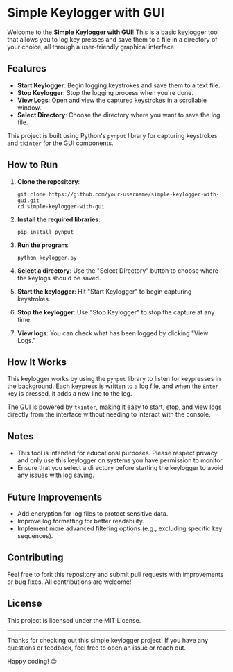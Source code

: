 # Simple Keylogger with GUI

Welcome to the **Simple Keylogger with GUI**! This is a basic keylogger tool that allows you to log key presses and save them to a file in a directory of your choice, all through a user-friendly graphical interface.

## Features

- **Start Keylogger**: Begin logging keystrokes and save them to a text file.
- **Stop Keylogger**: Stop the logging process when you're done.
- **View Logs**: Open and view the captured keystrokes in a scrollable window.
- **Select Directory**: Choose the directory where you want to save the log file.

This project is built using Python's `pynput` library for capturing keystrokes and `tkinter` for the GUI components.

## How to Run

1. **Clone the repository**:
    ```
    git clone https://github.com/your-username/simple-keylogger-with-gui.git
    cd simple-keylogger-with-gui
    ```

2. **Install the required libraries**:
    ```
    pip install pynput
    ```

3. **Run the program**:
    ```
    python keylogger.py
    ```

4. **Select a directory**: Use the "Select Directory" button to choose where the keylogs should be saved.

5. **Start the keylogger**: Hit "Start Keylogger" to begin capturing keystrokes.

6. **Stop the keylogger**: Use "Stop Keylogger" to stop the capture at any time.

7. **View logs**: You can check what has been logged by clicking "View Logs."

## How It Works

This keylogger works by using the `pynput` library to listen for keypresses in the background. Each keypress is written to a log file, and when the `Enter` key is pressed, it adds a new line to the log.

The GUI is powered by `tkinter`, making it easy to start, stop, and view logs directly from the interface without needing to interact with the console.

## Notes

- This tool is intended for educational purposes. Please respect privacy and only use this keylogger on systems you have permission to monitor.
- Ensure that you select a directory before starting the keylogger to avoid any issues with log saving.

## Future Improvements

- Add encryption for log files to protect sensitive data.
- Improve log formatting for better readability.
- Implement more advanced filtering options (e.g., excluding specific key sequences).

## Contributing

Feel free to fork this repository and submit pull requests with improvements or bug fixes. All contributions are welcome!

## License

This project is licensed under the MIT License.

---

Thanks for checking out this simple keylogger project! If you have any questions or feedback, feel free to open an issue or reach out.

Happy coding! 😊

